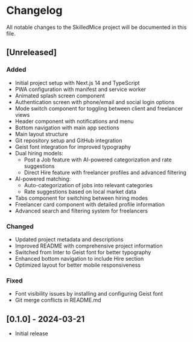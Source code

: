 # Changelog

All notable changes to the SkilledMice project will be documented in this file.

## [Unreleased]

### Added
- Initial project setup with Next.js 14 and TypeScript
- PWA configuration with manifest and service worker
- Animated splash screen component
- Authentication screen with phone/email and social login options
- Mode switch component for toggling between client and freelancer views
- Header component with notifications and menu
- Bottom navigation with main app sections
- Main layout structure
- Git repository setup and GitHub integration
- Geist font integration for improved typography
- Dual hiring models:
  - Post a Job feature with AI-powered categorization and rate suggestions
  - Direct Hire feature with freelancer profiles and advanced filtering
- AI-powered matching:
  - Auto-categorization of jobs into relevant categories
  - Rate suggestions based on local market data
- Tabs component for switching between hiring modes
- Freelancer card component with detailed profile information
- Advanced search and filtering system for freelancers

### Changed
- Updated project metadata and descriptions
- Improved README with comprehensive project information
- Switched from Inter to Geist font for better typography
- Enhanced bottom navigation to include Hire section
- Optimized layout for better mobile responsiveness

### Fixed
- Font visibility issues by installing and configuring Geist font
- Git merge conflicts in README.md

## [0.1.0] - 2024-03-21
- Initial release 